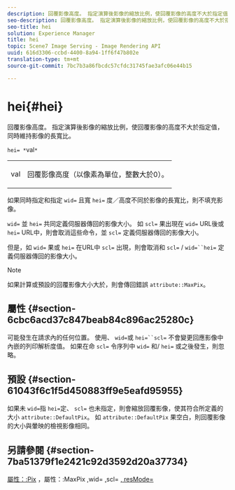 ```yaml
---
description: 回覆影像高度。 指定演算後影像的縮放比例，使回覆影像的高度不大於指定值，同時維持影像的長寬比。
seo-description: 回覆影像高度。 指定演算後影像的縮放比例，使回覆影像的高度不大於指定值，同時維持影像的長寬比。
seo-title: hei
solution: Experience Manager
title: hei
topic: Scene7 Image Serving - Image Rendering API
uuid: 616d3306-ccbd-4400-8a94-1ff6f47b802e
translation-type: tm+mt
source-git-commit: 7bc7b3a86fbcdc57cfdc31745fae3afc06e44b15

---
```



# hei{#hei}

回覆影像高度。 指定演算後影像的縮放比例，使回覆影像的高度不大於指定值，同時維持影像的長寬比。

`hei= *`val`*`

<table id="simpletable_C3A31CA539DC4D9F8BE50290D1AFA5CA"> 
 <tr class="strow"> 
  <td class="stentry"> <p><span class="codeph"> <span class="varname"> val</span></span> </p></td> 
  <td class="stentry"> <p>回覆影像高度（以像素為單位，整數大於0）。 </p></td> 
 </tr> 
</table>

如果同時指定和指定 `wid=` 且寬 `hei=` 度／高度不同於影像的長寬比，則不填充影像。

`wid=` 並 `hei=` 共同定義伺服器傳回的影像大小。 如 `scl=` 果出現在 `wid=` URL後或 `hei=` URL中，則會取消這些命令，並 `scl=` 定義伺服器傳回的影像大小。

但是，如 `wid=` 果或 `hei=` 在URL中 `scl=` 出現，則會取消和 `scl=` / `wid=``hei=` 定義伺服器傳回的影像大小。

>[!NOTE]
>
>如果計算或預設的回覆影像大小大於，則會傳回錯誤 `attribute::MaxPix`。

## 屬性 {#section-6cbc6acd37c847beab84c896ac25280c}

可能發生在請求內的任何位置。 使用、 `wid=`或 `hei=``scl=` 不會變更回應影像中內嵌的列印解析度值。 如果在命 `scl=` 令序列中 `wid=` 和/ `hei=` 或之後發生，則忽略。

## 預設 {#section-61043f6c1f5d450883ff9e5eafd95955}

如果未 `wid=`指 `hei=`定、 `scl=` 也未指定，則會縮放回覆影像，使其符合所定義的大小 `attribute::DefaultPix`。 如 `attribute::DefaultPix` 果空白，則回覆影像的大小與暈映的檢視影像相同。

## 另請參閱 {#section-7ba51379f1e2421c92d3592d20a37734}

[屬性：:Pix](../../../../../ir-api/material-cat/image-rendering-api-ref/c-ir-material-catalog/c-ir-attributes-reference/r-ir-defaultpix.md#reference-102c98f9b5d24d2aaaeb756653fb0e6f) ，屬性：:MaxPix [,](../../../../../ir-api/material-cat/image-rendering-api-ref/c-ir-material-catalog/c-ir-attributes-reference/r-ir-maxpix.md#reference-569f186bbc2840a6bd3cffa8ff3e7657)wid= [,](../../../../../ir-api/http-protocol/image-rendering-api-ref/c-ir-http-protocol-ref/c-ir-http-protocol-command-reference/r-ir-wid.md#reference-b7e691b0624941168c94b2749ae233ec)scl= [](../../../../../ir-api/http-protocol/image-rendering-api-ref/c-ir-http-protocol-ref/c-ir-http-protocol-command-reference/r-ir-scl.md#reference-b14b51a6cbe34f0bba42880540592f29)[, resMode=](../../../../../ir-api/http-protocol/image-rendering-api-ref/c-ir-http-protocol-ref/c-ir-http-protocol-command-reference/r-ir-http-resmode.md#reference-851a5b636f8948cfb11456c9b7dab0d3)
